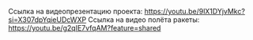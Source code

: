 Ссылка на видеопрезентацию проекта: https://youtu.be/9lX1DYjvMkc?si=X307dpYqieUDcWXP
Ссылка на видео полёта ракеты: https://youtu.be/g2qIE7vfqAM?feature=shared
